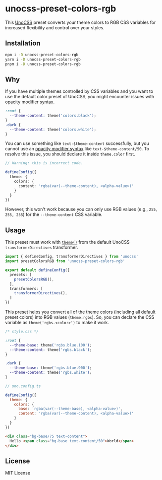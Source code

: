 # unocss-preset-colors-rgb

This [UnoCSS](https://unocss.dev/) preset converts your theme colors to RGB CSS variables for increased flexibility and control over your styles.

## Installation

```sh
npm i -D unocss-preset-colors-rgb
yarn i -D unocss-preset-colors-rgb
pnpm i -D unocss-preset-colors-rgb
```

## Why

If you have multiple themes controlled by CSS variables and you want to use the default color preset of UnoCSS, you might encounter issues with opacity modifier syntax.

```css
:root {
  --theme-content: theme('colors.black');
}
.dark {
  --theme-content: theme('colors.white');
}
```

You can use something like `text-$theme-content` successfully, but you cannot use an [opacity modifier syntax](https://tailwindcss.com/docs/text-color#changing-the-opacity) like `text-$theme-content/50`. To resolve this issue, you should declare it inside `theme.color` first.

```ts
// Warning: this is incorrect code.

defineConfig({
  theme: {
    colors: {
      content: 'rgba(var(--theme-content), <alpha-value>)'
    }
  }
})
```

However, this won't work because you can only use RGB values (e.g., `255, 255, 255`) for the `--theme-content` CSS variable.

## Usage

This preset must work with [`theme()`](https://unocss.dev/transformers/directives#theme) from the default UnoCSS `transformerDirectives` transformer.

```ts
import { defineConfig, transformerDirectives } from 'unocss'
import presetColorsRGB from 'unocss-preset-colors-rgb'

export default defineConfig({
  presets: [
    presetColorsRGB(),
  ],
  transformers: [
    transformerDirectives(),
  ]
})
```

This preset helps you convert all of the theme colors (including all default preset colors) into RGB values (`theme.rgbs`). So, you can declare the CSS variable as `theme('rgbs.<color>')` to make it work.

```css
/* style.css */

:root {
  --theme-base: theme('rgbs.blue.100');
  --theme-content: theme('rgbs.black');
}

.dark {
  --theme-base: theme('rgbs.blue.900');
  --theme-content: theme('rgbs.white');
}
```

```js
// uno.config.ts

defineConfig({
  theme: {
    colors: {
      base: 'rgba(var(--theme-base), <alpha-value>)',
      content: 'rgba(var(--theme-content), <alpha-value>)'
    }
  }
})
```

```html
<div class="bg-base/75 text-content">
  Hello <span class="bg-base text-content/50">World</span>
</div>
```

## License

MIT License
